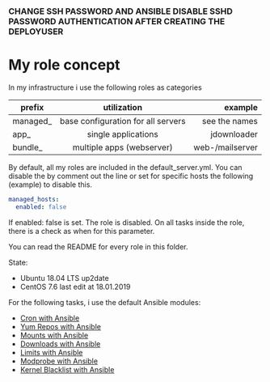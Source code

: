 ### CHANGE SSH PASSWORD AND ANSIBLE DISABLE SSHD PASSWORD AUTHENTICATION AFTER CREATING THE DEPLOYUSER

# My role concept

In my infrastructure i use the following roles as categories

| prefix        | utilization                        | example           |
| ------------- |:----------------------------------:| -----------------:|
| managed_      | base configuration for all servers | see the names     |
| app_          | single applications                | jdownloader       |
| bundle_       | multiple apps (webserver)          | web-/mailserver   |

By default, all my roles are included in the default_server.yml. You can disable the by comment out the line or set for specific hosts the following (example) to disable this.
```yaml
managed_hosts:
  enabled: false
```
If enabled: false is set. The role is disabled. On all tasks inside the role, there is a check as when for this parameter.

You can read the README for every role in this folder.

State:
* Ubuntu 18.04 LTS up2date
* CentOS 7.6 last edit at 18.01.2019


For the following tasks, i use the default Ansible modules:
* [Cron with Ansible](https://docs.ansible.com/ansible/latest/modules/cron_module.html)
* [Yum Repos with Ansible](https://docs.ansible.com/ansible/latest/modules/yum_repository_module.html)
* [Mounts with Ansible](https://docs.ansible.com/ansible/latest/modules/mount_module.html)
* [Downloads with Ansible](https://docs.ansible.com/ansible/latest/modules/get_url_module.html)
* [Limits with Ansible](https://docs.ansible.com/ansible/latest/modules/pam_limits_module.html)
* [Modprobe with Ansible](https://docs.ansible.com/ansible/latest/modules/modprobe_module.html)
* [Kernel Blacklist with Ansible](https://docs.ansible.com/ansible/latest/modules/kernel_blacklist_module.html)
